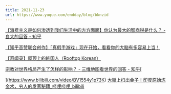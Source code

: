 ```yaml
---
title: 2021-11-23
url: https://www.yuque.com/endday/blog/bknzid
---
```


[【消费主义是如何渗透到我们生活中的方方面面】你认为最大的智商税是什么？ - 良大的回答 - 知乎 ](https://www.zhihu.com/question/68718348/answer/952674314)

[【知乎高赞联合创作】「真假手游戏」现在开始，看看你的大脑有多容易上当！](https://www.zhihu.com/question/293481737/answer/2139318447)

[【奇闻录】屋顶上的韩国人（Rooftop Korean）](https://www.bilibili.com/video/av887271731/)

[宗教对世界格局产生了怎样的影响？ - 三维地图看世界的回答 - 知乎](https://www.zhihu.com/question/20869147/answer/2041293211)\[

]\(https://www.bilibili.com/video/BV1554y1p73K)
[大街上扫出金子！印度原始炼金术，穷人的发家秘籍\_哔哩哔哩\_bilibili](https://link.zhihu.com/?target=https%3A//www.bilibili.com/video/BV1554y1p73K)
